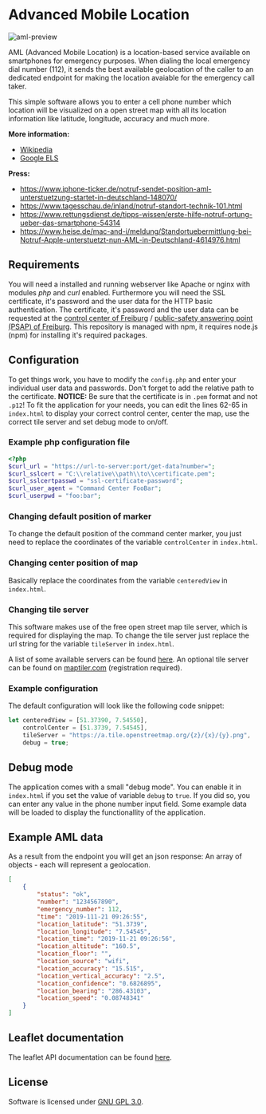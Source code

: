 # Advanced Mobile Location
![aml-preview](https://root.erfurtjohn.de/images/aml.gif)

AML (Advanced Mobile Location) is a location-based service available on smartphones for emergency purposes. When dialing the local emergency dial number (112), it sends the best available geolocation of the caller to an dedicated endpoint for making the location avaiable for the emergency call taker.

This simple software allows you to enter a cell phone number which location will be visualized on a open street map with all its location information like latitude, longitude, accuracy and much more.

**More information:**
* [Wikipedia](https://en.wikipedia.org/wiki/Advanced_Mobile_Location)
* [Google ELS](https://crisisresponse.google/emergencylocationservice/how-it-works/)

**Press:**
* https://www.iphone-ticker.de/notruf-sendet-position-aml-unterstuetzung-startet-in-deutschland-148070/
* https://www.tagesschau.de/inland/notruf-standort-technik-101.html
* https://www.rettungsdienst.de/tipps-wissen/erste-hilfe-notruf-ortung-ueber-das-smartphone-54314
* https://www.heise.de/mac-and-i/meldung/Standortuebermittlung-bei-Notruf-Apple-unterstuetzt-nun-AML-in-Deutschland-4614976.html

## Requirements
You will need a installed and running webserver like Apache or nginx with modules _php_ and _curl_ enabled. Furthermore you will need the SSL certificate, it's password and the user data for the HTTP basic authentication. The certificate, it's password and the user data can be requested at the [control center of Freiburg](https://ils-freiburg.de/standortdaten.php) / [public-safety answering point (PSAP) of Freiburg](https://ils-freiburg.de/standortdaten.php). This repository is managed with npm, it requires node.js (npm) for installing it's required packages.

## Configuration
To get things work, you have to modify the `config.php` and enter your individual user data and passwords. Don't forget to add the relative path to the certificate. **NOTICE:** Be sure that the certificate is in `.pem` format and not `.p12`!
To fit the application for your needs, you can edit the lines 62-65 in `index.html` to display your correct control center, center the map, use the correct tile server and set debug mode to on/off.

### Example php configuration file
```php
<?php
$curl_url = "https://url-to-server:port/get-data?number=";
$curl_sslcert = "C:\\relative\\path\\to\\certificate.pem";
$curl_sslcertpasswd = "ssl-certificate-password";
$curl_user_agent = "Command Center FooBar";
$curl_userpwd = "foo:bar";
```

### Changing default position of marker
To change the default position of the command center marker, you just need to replace the coordinates of the variable `controlCenter` in `index.html`.

### Changing center position of map
Basically replace the coordinates from the variable `centeredView` in `index.html`.

### Changing tile server
This software makes use of the free open street map tile server, which is required for displaying the map. To change the tile server just replace the url string for the variable `tileServer` in `index.html`.

A list of some available servers can be found [here](https://wiki.openstreetmap.org/wiki/Tile_servers). An optional tile server can be found on [maptiler.com](https://maptiler.com) (registration required).

### Example configuration
The default configuration will look like the following code snippet:
```javascript
let centeredView = [51.37390, 7.54550],
    controlCenter = [51.3739, 7.54545],
    tileServer = "https://a.tile.openstreetmap.org/{z}/{x}/{y}.png",
    debug = true;
```

## Debug mode
The application comes with a small "debug mode". You can enable it in `index.html` if you set the value of variable `debug` to `true`. If you did so, you can enter any value in the phone number input field. Some example data will be loaded to display the functionallity of the application.

## Example AML data
As a result from the endpoint you will get an json response: An array of objects - each will represent a geolocation.

```json
[
    {
        "status": "ok",
        "number": "1234567890",
        "emergency_number": 112,
        "time": "2019-111-21 09:26:55",
        "location_latitude": "51.3739",
        "location_longitude": "7.54545",
        "location_time": "2019-11-21 09:26:56",
        "location_altitude": "160.5",
        "location_floor": "",
        "location_source": "wifi",
        "location_accuracy": "15.515",
        "location_vertical_accuracy": "2.5",
        "location_confidence": "0.6826895",
        "location_bearing": "286.43103",
        "location_speed": "0.08748341"
    }
]
```

## Leaflet documentation
The leaflet API documentation can be found [here](https://leafletjs.com/reference-1.6.0.html).

## License
Software is licensed under [GNU GPL 3.0](https://github.com/erfurtjohn/advanced-mobile-location/blob/master/LICENSE).
